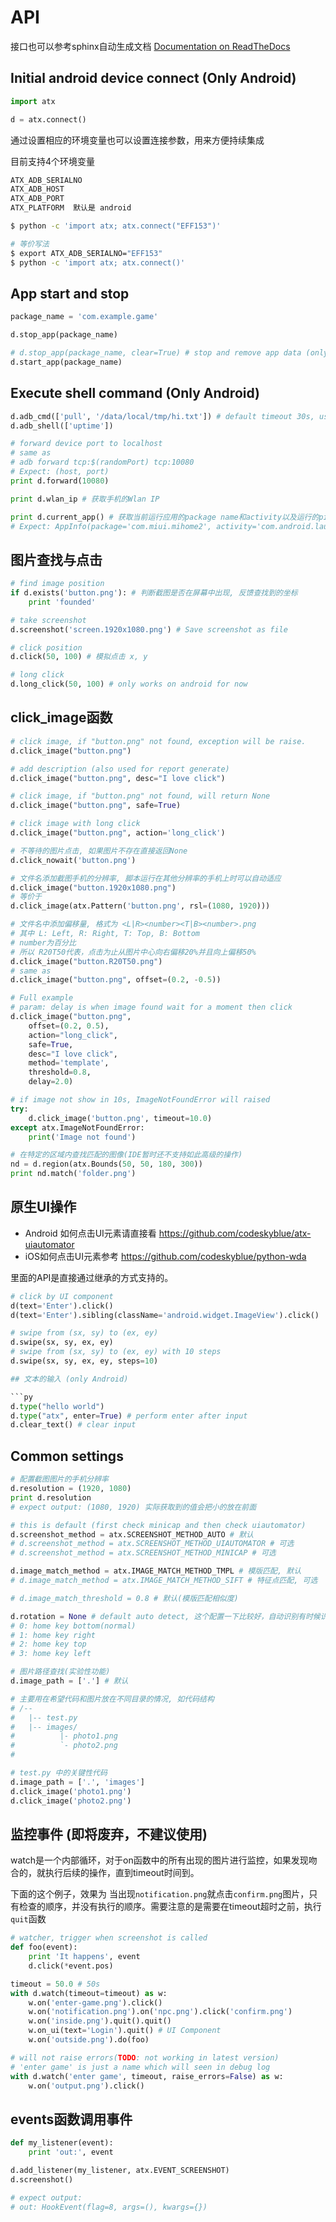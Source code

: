 # API
接口也可以参考sphinx自动生成文档
[Documentation on ReadTheDocs](http://atx.readthedocs.org/en/latest/?badge=latest)


## Initial android device connect (Only Android)

```py
import atx

d = atx.connect()
```

通过设置相应的环境变量也可以设置连接参数，用来方便持续集成

目前支持4个环境变量

```sh
ATX_ADB_SERIALNO
ATX_ADB_HOST
ATX_ADB_PORT
ATX_PLATFORM  默认是 android
```

```sh
$ python -c 'import atx; atx.connect("EFF153")'

# 等价写法
$ export ATX_ADB_SERIALNO="EFF153"
$ python -c 'import atx; atx.connect()'
```

## App start and stop

```py
package_name = 'com.example.game'

d.stop_app(package_name)

# d.stop_app(package_name, clear=True) # stop and remove app data (only Android)
d.start_app(package_name)
```

## Execute shell command (Only Android)
	
```py
d.adb_cmd(['pull', '/data/local/tmp/hi.txt']) # default timeout 30s, use timeout=None to set unlimited time
d.adb_shell(['uptime'])

# forward device port to localhost
# same as 
# adb forward tcp:$(randomPort) tcp:10080
# Expect: (host, port)
print d.forward(10080)

print d.wlan_ip # 获取手机的Wlan IP

print d.current_app() # 获取当前运行应用的package name和activity以及运行的pid
# Expect: AppInfo(package='com.miui.mihome2', activity='com.android.launcher2.Launcher', pid=634)
```

## 图片查找与点击

```py
# find image position
if d.exists('button.png'): # 判断截图是否在屏幕中出现, 反馈查找到的坐标
	print 'founded'

# take screenshot
d.screenshot('screen.1920x1080.png') # Save screenshot as file

# click position
d.click(50, 100) # 模拟点击 x, y

# long click
d.long_click(50, 100) # only works on android for now
```

## click_image函数

```py
# click image, if "button.png" not found, exception will be raise.
d.click_image("button.png")

# add description (also used for report generate)
d.click_image("button.png", desc="I love click")

# click image, if "button.png" not found, will return None
d.click_image("button.png", safe=True)

# click image with long click
d.click_image("button.png", action='long_click')

# 不等待的图片点击, 如果图片不存在直接返回None
d.click_nowait('button.png')

# 文件名添加截图手机的分辨率, 脚本运行在其他分辨率的手机上时可以自动适应
d.click_image("button.1920x1080.png")
# 等价于
d.click_image(atx.Pattern('button.png', rsl=(1080, 1920)))

# 文件名中添加偏移量, 格式为 <L|R><number><T|B><number>.png
# 其中 L: Left, R: Right, T: Top, B: Bottom
# number为百分比
# 所以 R20T50代表，点击为止从图片中心向右偏移20%并且向上偏移50%
d.click_image("button.R20T50.png")
# same as
d.click_image("button.png", offset=(0.2, -0.5))

# Full example
# param: delay is when image found wait for a moment then click
d.click_image("button.png", 
	offset=(0.2, 0.5), 
	action="long_click", 
	safe=True, 
	desc="I love click", 
	method='template', 
	threshold=0.8,
	delay=2.0)

# if image not show in 10s, ImageNotFoundError will raised
try:
	d.click_image('button.png', timeout=10.0)
except atx.ImageNotFoundError:
	print('Image not found')

# 在特定的区域内查找匹配的图像(IDE暂时还不支持如此高级的操作)
nd = d.region(atx.Bounds(50, 50, 180, 300))
print nd.match('folder.png')
```

## 原生UI操作

- Android 如何点击UI元素请直接看 <https://github.com/codeskyblue/atx-uiautomator>
- iOS如何点击UI元素参考 <https://github.com/codeskyblue/python-wda>

里面的API是直接通过继承的方式支持的。

```py
# click by UI component
d(text='Enter').click()
d(text='Enter').sibling(className='android.widget.ImageView').click()

# swipe from (sx, sy) to (ex, ey)
d.swipe(sx, sy, ex, ey)
# swipe from (sx, sy) to (ex, ey) with 10 steps
d.swipe(sx, sy, ex, ey, steps=10)

## 文本的输入 (only Android)

```py
d.type("hello world")
d.type("atx", enter=True) # perform enter after input
d.clear_text() # clear input
```

## Common settings
	
```py
# 配置截图图片的手机分辨率
d.resolution = (1920, 1080)
print d.resolution
# expect output: (1080, 1920) 实际获取到的值会把小的放在前面

# this is default (first check minicap and then check uiautomator)
d.screenshot_method = atx.SCREENSHOT_METHOD_AUTO # 默认
# d.screenshot_method = atx.SCREENSHOT_METHOD_UIAUTOMATOR # 可选
# d.screenshot_method = atx.SCREENSHOT_METHOD_MINICAP # 可选

d.image_match_method = atx.IMAGE_MATCH_METHOD_TMPL # 模版匹配, 默认
# d.image_match_method = atx.IMAGE_MATCH_METHOD_SIFT # 特征点匹配, 可选

# d.image_match_threshold = 0.8 # 默认(模版匹配相似度)

d.rotation = None # default auto detect, 这个配置一下比较好，自动识别有时候识别不出来
# 0: home key bottom(normal)
# 1: home key right
# 2: home key top
# 3: home key left

# 图片路径查找(实验性功能)
d.image_path = ['.'] # 默认

# 主要用在希望代码和图片放在不同目录的情况, 如代码结构
# /--
#   |-- test.py
#   |-- images/
#          |- photo1.png
#          `- photo2.png
#

# test.py 中的关键性代码
d.image_path = ['.', 'images']
d.click_image('photo1.png')
d.click_image('photo2.png')
```


## 监控事件 (即将废弃，不建议使用)

watch是一个内部循环，对于on函数中的所有出现的图片进行监控，如果发现吻合的，就执行后续的操作，直到timeout时间到。

下面的这个例子，效果为 当出现`notification.png`就点击`confirm.png`图片，只有检查的顺序，并没有执行的顺序。需要注意的是需要在timeout超时之前，执行`quit`函数

```py
# watcher, trigger when screenshot is called
def foo(event):
	print 'It happens', event
	d.click(*event.pos)

timeout = 50.0 # 50s
with d.watch(timeout=timeout) as w:
	w.on('enter-game.png').click()
	w.on('notification.png').on('npc.png').click('confirm.png')
	w.on('inside.png').quit().quit()
	w.on_ui(text='Login').quit() # UI Component
	w.on('outside.png').do(foo)

# will not raise errors(TODO: not working in latest version)
# 'enter game' is just a name which will seen in debug log
with d.watch('enter game', timeout, raise_errors=False) as w:
	w.on('output.png').click()
```	

## events函数调用事件

```py
def my_listener(event):
	print 'out:', event

d.add_listener(my_listener, atx.EVENT_SCREENSHOT)
d.screenshot()

# expect output:
# out: HookEvent(flag=8, args=(), kwargs={})
```
